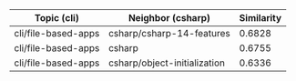 | Topic (cli) | Neighbor (csharp) | Similarity |
|-------------|-------------------|------------|
| cli/file-based-apps | csharp/csharp-14-features | 0.6828 |
| cli/file-based-apps | csharp | 0.6755 |
| cli/file-based-apps | csharp/object-initialization | 0.6336 |

